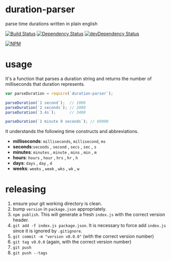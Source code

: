 # duration-parser

parse time durations written in plain english

[![Build Status](https://travis-ci.org/jamestalmage/duration-parser.svg?branch=master)](https://travis-ci.org/jamestalmage/duration-parser)
[![Dependency Status](https://david-dm.org/jamestalmage/duration-parser.svg)](https://david-dm.org/jamestalmage/duration-parser) 
[![devDependency Status](https://david-dm.org/jamestalmage/duration-parser/dev-status.svg)](https://david-dm.org/jamestalmage/duration-parser#info=devDependencies)

[![NPM](https://nodei.co/npm/duration-parser.png)](https://www.npmjs.com/package/duration-parser/)

# usage

It's a function that parses a duration string and returns the number of milliseconds that duration represents.

```javascript
var parseDuration = require(`duration-parser`);      

parseDuration(`1 second`);  // 1000
parseDuration(`2 seconds`); // 2000
parseDuration(`3.4s`);      // 3400

parseDuration(`1 minute 9 seconds`); // 69000
```

It understands the following time constructs and abbreviations.

  * **milliseconds**: `milliseconds`, `millisecond`, `ms`
  * **seconds**:`seconds` , `second` , `secs` , `sec` , `s`
  * **minutes**: `minutes` , `minute` , `mins` , `min` , `m`
  * **hours**: `hours` , `hour` , `hrs` , `hr` , `h` 
  * **days**: `days` , `day` , `d`
  * **weeks**: `weeks` , `week` , `wks` , `wk` , `w`

# releasing

  1. ensure your git working directory is clean.
  2. bump `version` in `package.json` appropriately.
  3. `npm publish`. This will generate a fresh `index.js` with the correct version header.
  4. `git add -f index.js package.json`. It is necessary to force add `index.js` since it is ignored by `.gitignore`.
  5. `git commit -m "version v0.0.0"` (with the correct version number)
  6. `git tag v0.0.0` (again, with the correct version number)
  7. `git push`
  8. `git push --tags`
  